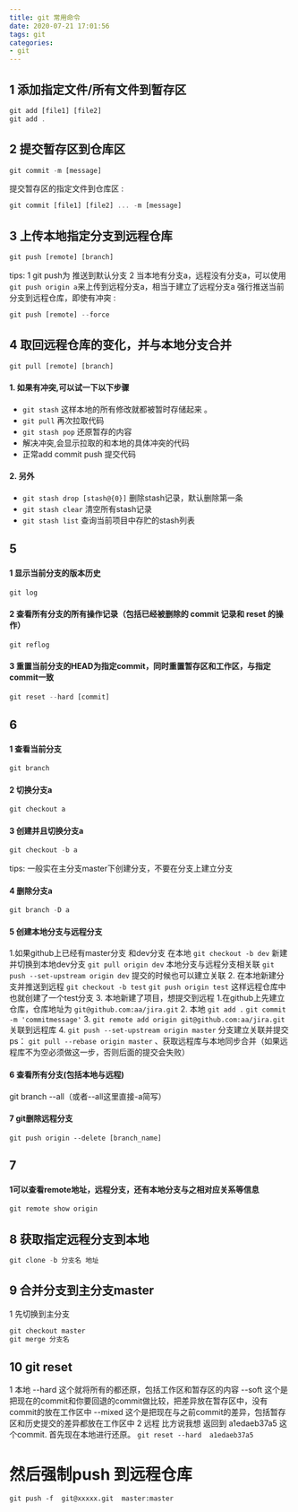 ```yaml
---
title: git 常用命令
date: 2020-07-21 17:01:56
tags: git
categories:
- git
---
```

## 1 添加指定文件/所有文件到暂存区
```js
git add [file1] [file2]
git add .
```
## 2 提交暂存区到仓库区
```js
git commit -m [message]
```
提交暂存区的指定文件到仓库区 : 
```js
git commit [file1] [file2] ... -m [message]
```
## 3 上传本地指定分支到远程仓库
```js
git push [remote] [branch]
```
tips: 1 git push为 推送到默认分支
      2 当本地有分支a，远程没有分支a，可以使用`git push origin a`来上传到远程分支a，相当于建立了远程分支a
强行推送当前分支到远程仓库，即使有冲突 : 
```js
git push [remote] --force
```
## 4 取回远程仓库的变化，并与本地分支合并
```js
git pull [remote] [branch]
```
#### 1. 如果有冲突,可以试一下以下步骤
   + `git stash`  这样本地的所有修改就都被暂时存储起来 。
   + `git pull`   再次拉取代码
   + `git stash pop` 还原暂存的内容 
   + 解决冲突,会显示拉取的和本地的具体冲突的代码
   + 正常add commit push 提交代码

#### 2. 另外  
+ `git stash drop [stash@{0}]`  删除stash记录，默认删除第一条 
+ `git stash clear` 清空所有stash记录 
+ `git stash list` 查询当前项目中存贮的stash列表

## 5 
#### 1 显示当前分支的版本历史
```js
git log
```
#### 2 查看所有分支的所有操作记录（包括已经被删除的 commit 记录和 reset 的操作）
```js
git reflog 
```
#### 3 重置当前分支的HEAD为指定commit，同时重置暂存区和工作区，与指定commit一致
```js
git reset --hard [commit]
```
## 6 
#### 1 查看当前分支
```js
git branch 
```
#### 2 切换分支a
```js
git checkout a 
```
#### 3 创建并且切换分支a
```js
git checkout -b a
```
tips: 一般实在主分支master下创建分支，不要在分支上建立分支

#### 4 删除分支a
```js
git branch -D a
```

#### 5 创建本地分支与远程分支
1.如果github上已经有master分支 和dev分支
在本地 
`git checkout -b dev` 新建并切换到本地dev分支
`git pull origin dev` 本地分支与远程分支相关联
`git push --set-upstream origin dev` 提交的时候也可以建立关联
2. 在本地新建分支并推送到远程
`git checkout -b test`
`git push origin test`   这样远程仓库中也就创建了一个test分支
3. 本地新建了项目，想提交到远程
1.在github上先建立仓库，仓库地址为 `git@github.com:aa/jira.git`
2. 本地 `git add .` `git commit -m 'commitmessage'`
3. `git remote add origin git@github.com:aa/jira.git` 关联到远程库
4. `git push --set-upstream origin master` 分支建立关联并提交
ps：  `git pull --rebase origin master` 、获取远程库与本地同步合并（如果远程库不为空必须做这一步，否则后面的提交会失败）

#### 6 查看所有分支(包括本地与远程)
git branch --all（或者--all这里直接-a简写） 

#### 7 git删除远程分支
`git push origin --delete [branch_name]`
## 7 
#### 1可以查看remote地址，远程分支，还有本地分支与之相对应关系等信息
```js
git remote show origin
```

## 8 获取指定远程分支到本地
```js
git clone -b 分支名 地址
```

## 9 合并分支到主分支master
1 先切换到主分支
```js
git checkout master
git merge 分支名
```

## 10 git reset
1 本地
--hard  这个就将所有的都还原，包括工作区和暂存区的内容
--soft  这个是把现在的commit和你要回退的commit做比较，把差异放在暂存区中，没有commit的放在工作区中
--mixed  这个是把现在与之前commit的差异，包括暂存区和历史提交的差异都放在工作区中
2 远程
 比方说我想 返回到 a1edaeb37a5 这个commit.
 首先现在本地进行还原。
`git reset --hard  a1edaeb37a5`
# 然后强制push 到远程仓库
`git push -f  git@xxxxx.git  master:master`





